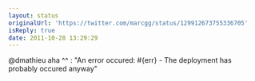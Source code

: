 ```yaml
---
layout: status
originalUrl: 'https://twitter.com/marcgg/status/129912673755336705'
isReply: true
date: 2011-10-28 13:29:29
---
```


@dmathieu aha ^^ : "An error occured: #{err} - The deployment has probably occured anyway"
